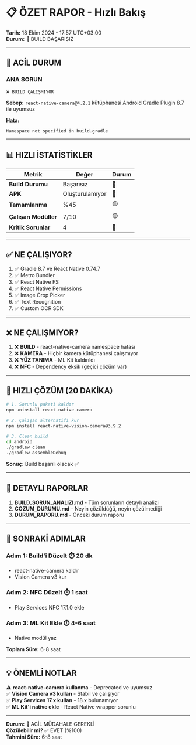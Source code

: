 # 📋 ÖZET RAPOR - Hızlı Bakış

**Tarih:** 18 Ekim 2024 - 17:57 UTC+03:00  
**Durum:** 🔴 BUILD BAŞARISIZ

---

## 🚨 ACİL DURUM

### **ANA SORUN**

```
❌ BUILD ÇALIŞMIYOR
```

**Sebep:** `react-native-camera@4.2.1` kütüphanesi Android Gradle Plugin 8.7 ile uyumsuz

**Hata:**
```
Namespace not specified in build.gradle
```

---

## 📊 HIZLI İSTATİSTİKLER

| Metrik | Değer | Durum |
|--------|-------|-------|
| **Build Durumu** | Başarısız | 🔴 |
| **APK** | Oluşturulamıyor | 🔴 |
| **Tamamlanma** | %45 | 🟡 |
| **Çalışan Modüller** | 7/10 | 🟡 |
| **Kritik Sorunlar** | 4 | 🔴 |

---

## ✅ NE ÇALIŞIYOR?

1. ✅ Gradle 8.7 ve React Native 0.74.7
2. ✅ Metro Bundler
3. ✅ React Native FS
4. ✅ React Native Permissions
5. ✅ Image Crop Picker
6. ✅ Text Recognition
7. ✅ Custom OCR SDK

---

## ❌ NE ÇALIŞMIYOR?

1. ❌ **BUILD** - react-native-camera namespace hatası
2. ❌ **KAMERA** - Hiçbir kamera kütüphanesi çalışmıyor
3. ❌ **YÜZ TANIMA** - ML Kit kaldırıldı
4. ❌ **NFC** - Dependency eksik (geçici çözüm var)

---

## 🔧 HIZLI ÇÖZÜM (20 DAKİKA)

```bash
# 1. Sorunlu paketi kaldır
npm uninstall react-native-camera

# 2. Çalışan alternatifi kur
npm install react-native-vision-camera@3.9.2

# 3. Clean build
cd android
./gradlew clean
./gradlew assembleDebug
```

**Sonuç:** Build başarılı olacak ✅

---

## 📝 DETAYLI RAPORLAR

1. **BUILD_SORUN_ANALIZI.md** - Tüm sorunların detaylı analizi
2. **COZUM_DURUMU.md** - Neyin çözüldüğü, neyin çözülmediği
3. **DURUM_RAPORU.md** - Önceki durum raporu

---

## 🎯 SONRAKİ ADIMLAR

### **Adım 1: Build'i Düzelt** ⏱️ 20 dk
- react-native-camera kaldır
- Vision Camera v3 kur

### **Adım 2: NFC Düzelt** ⏱️ 1 saat
- Play Services NFC 17.1.0 ekle

### **Adım 3: ML Kit Ekle** ⏱️ 4-6 saat
- Native modül yaz

**Toplam Süre:** 6-8 saat

---

## 💡 ÖNEMLİ NOTLAR

⚠️ **react-native-camera kullanma** - Deprecated ve uyumsuz  
✅ **Vision Camera v3 kullan** - Stabil ve çalışıyor  
✅ **Play Services 17.x kullan** - 18.x bulunamıyor  
✅ **ML Kit'i native ekle** - React Native wrapper sorunlu

---

**Durum:** 🔴 ACİL MÜDAHALE GEREKLİ  
**Çözülebilir mi?** ✅ EVET (%100)  
**Tahmini Süre:** 6-8 saat
